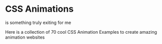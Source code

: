 # CSS Animations
is something truly exiting for me

Here is a collection of 70 cool CSS Animation Examples to create amazing animation websites
